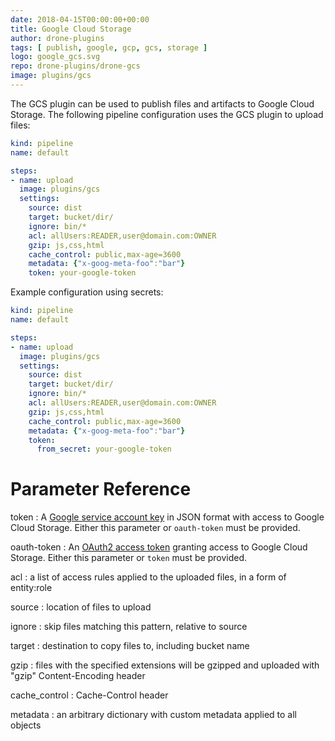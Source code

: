 ```yaml
---
date: 2018-04-15T00:00:00+00:00
title: Google Cloud Storage
author: drone-plugins
tags: [ publish, google, gcp, gcs, storage ]
logo: google_gcs.svg
repo: drone-plugins/drone-gcs
image: plugins/gcs
---
```


The GCS plugin can be used to publish files and artifacts to Google Cloud Storage. The following pipeline configuration uses the GCS plugin to upload files:

```yaml
kind: pipeline
name: default

steps:
- name: upload  
  image: plugins/gcs
  settings:
    source: dist
    target: bucket/dir/
    ignore: bin/*
    acl: allUsers:READER,user@domain.com:OWNER
    gzip: js,css,html
    cache_control: public,max-age=3600
    metadata: {"x-goog-meta-foo":"bar"}
    token: your-google-token
```

Example configuration using secrets:

```yaml
kind: pipeline
name: default

steps:
- name: upload  
  image: plugins/gcs
  settings:
    source: dist
    target: bucket/dir/
    ignore: bin/*
    acl: allUsers:READER,user@domain.com:OWNER
    gzip: js,css,html
    cache_control: public,max-age=3600
    metadata: {"x-goog-meta-foo":"bar"}
    token:
      from_secret: your-google-token
```

# Parameter Reference

token
: A [Google service account key](https://cloud.google.com/iam/docs/creating-managing-service-account-keys) in JSON format with access to Google Cloud Storage.  Either this parameter or `oauth-token` must be provided.

oauth-token
: An [OAuth2 access token](https://developers.google.com/identity/protocols/oauth2/service-account) granting access to Google Cloud Storage.  Either this parameter or `token` must be provided.

acl
: a list of access rules applied to the uploaded files, in a form of entity:role

source
: location of files to upload

ignore
: skip files matching this pattern, relative to source

target
: destination to copy files to, including bucket name

gzip
: files with the specified extensions will be gzipped and uploaded with "gzip" Content-Encoding header

cache_control
: Cache-Control header

metadata
: an arbitrary dictionary with custom metadata applied to all objects
